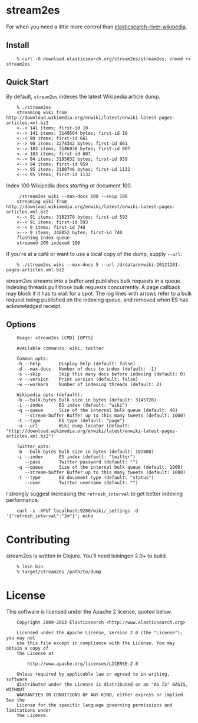 # stream2es

For when you need a little more control than
[elasticsearch-river-wikipedia](https://github.com/elasticsearch/elasticsearch-river-wikipedia).

## Install

        % curl -O download.elasticsearch.org/stream2es/stream2es; chmod +x stream2es

## Quick Start

By default, `stream2es` indexes the latest Wikipedia article dump.

        % ./stream2es
        streaming wiki from http://download.wikimedia.org/enwiki/latest/enwiki-latest-pages-articles.xml.bz2
        <--< 141 items; first-id 10
        >--> 141 items; 3149564 bytes; first-id 10
        <--< 90 items; first-id 661
        >--> 90 items; 3274342 bytes; first-id 661
        >--> 103 items; 3146938 bytes; first-id 807
        <--< 103 items; first-id 807
        >--> 94 items; 3195832 bytes; first-id 959
        <--< 94 items; first-id 959
        >--> 95 items; 3180746 bytes; first-id 1132
        <--< 95 items; first-id 1132


Index 100 Wikipedia docs *starting at* document 100.

        ./stream2es wiki --max-docs 100 --skip 100
        streaming wiki from http://download.wikimedia.org/enwiki/latest/enwiki-latest-pages-articles.xml.bz2
        >--> 91 items; 3182370 bytes; first-id 593
        <--< 91 items; first-id 593
        <--< 9 items; first-id 740
        >--> 9 items; 348052 bytes; first-id 740
        flushing index queue
        streamed 200 indexed 100

If you're at a café or want to use a local copy of the dump, supply `--url`:

        % ./stream2es wiki --max-docs 5 --url /d/data/enwiki-20121201-pages-articles.xml.bz2

stream2es streams into a buffer and publishes bulk requests in a
queue.  Indexing threads pull those bulk requests concurrently.  A
page callback may block if it has to wait for a spot.  The log lines
with arrows refer to a bulk request being published on the indexing
queue, and removed when ES has acknowledged receipt.

## Options

        Usage: stream2es [CMD] [OPTS]
        
        Available commands: wiki, twitter
        
        Common opts:
        -h --help       Display help (default: false)
        -d --max-docs   Number of docs to index (default: -1)
        -s --skip       Skip this many docs before indexing (default: 0)
        -v --version    Print version (default: false)
        -w --workers    Number of indexing threads (default: 2)
        
        Wikipedia opts (default):
        -b --bulk-bytes Bulk size in bytes (default: 3145728)
        -i --index      ES index (default: "wiki")
        -q --queue      Size of the internal bulk queue (default: 40)
           --stream-buffer Buffer up to this many tweets (default: 1000)
        -t --type       ES type (default: "page")
        -u --url        Wiki dump locator (default: "http://download.wikimedia.org/enwiki/latest/enwiki-latest-pages-articles.xml.bz2")
        
        Twitter opts:
        -b --bulk-bytes Bulk size in bytes (default: 102400)
        -i --index      ES index (default: "twitter")
           --pass       Twitter password (default: "")
        -q --queue      Size of the internal bulk queue (default: 1000)
           --stream-buffer Buffer up to this many tweets (default: 1000)
        -t --type       ES document type (default: "status")
           --user       Twitter username (default: "")

I strongly suggest increasing the `refresh_interval` to get better
indexing performance.

        curl -s -XPUT localhost:9200/wiki/_settings -d '{"refresh_interval":"2m"}'; echo


# Contributing

stream2es is written in Clojure.  You'll need leiningen 2.0+ to build.

        % lein bin
        % target/stream2es /path/to/dump

# License

This software is licensed under the Apache 2 license, quoted below.

        Copyright 2009-2013 Elasticsearch <http://www.elasticsearch.org>

        Licensed under the Apache License, Version 2.0 (the "License"); you may not
        use this file except in compliance with the License. You may obtain a copy of
        the License at

            http://www.apache.org/licenses/LICENSE-2.0

        Unless required by applicable law or agreed to in writing, software
        distributed under the License is distributed on an "AS IS" BASIS, WITHOUT
        WARRANTIES OR CONDITIONS OF ANY KIND, either express or implied. See the
        License for the specific language governing permissions and limitations under
        the License.
